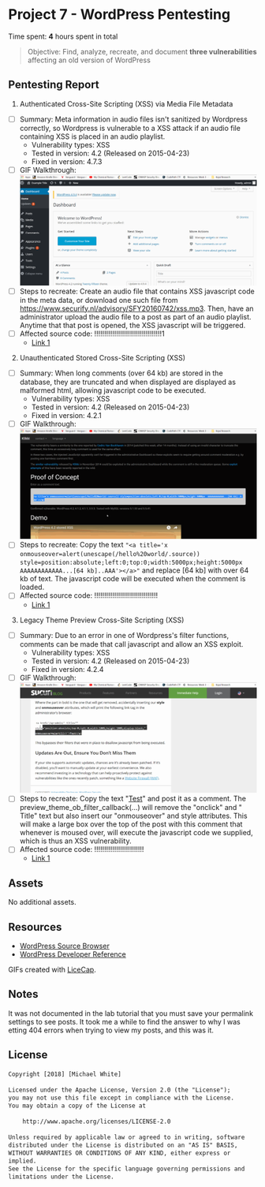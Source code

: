 # Project 7 - WordPress Pentesting

Time spent: **4** hours spent in total

> Objective: Find, analyze, recreate, and document **three vulnerabilities** affecting an old version of WordPress

## Pentesting Report

1. Authenticated Cross-Site Scripting (XSS) via Media File Metadata
  - [ ] Summary: Meta information in audio files isn't sanitized by Wordpress correctly, so Wordpress is vulnerable to a XSS attack if an audio file containing XSS is placed in an audio playlist.
    - Vulnerability types: XSS
    - Tested in version: 4.2 (Released on 2015-04-23)
    - Fixed in version: 4.7.3
  - [ ] GIF Walkthrough: ![](https://github.com/mmw5hy/CodepathWeek7/blob/master/audio_playlist.gif)
  - [ ] Steps to recreate: Create an audio file that contains XSS javascript code in the meta data, or download one such file from https://www.securify.nl/advisory/SFY20160742/xss.mp3. Then, have an administrator upload the audio file to a post as part of an audio playlist. Anytime that that post is opened, the XSS javascript will be triggered.
  - [ ] Affected source code: !!!!!!!!!!!!!!!!!!!!!!!!!!!!!!!!!!1
    - [Link 1](https://github.com/WordPress/WordPress/commit/28f838ca3ee205b6f39cd2bf23eb4e5f52796bd7)
2. Unauthenticated Stored Cross-Site Scripting (XSS)
  - [ ] Summary: When long comments (over 64 kb) are stored in the database, they are truncated and when displayed are displayed as malformed html, allowing javascript code to be executed. 
    - Vulnerability types: XSS
    - Tested in version: 4.2 (Released on 2015-04-23)
    - Fixed in version: 4.2.1
  - [ ] GIF Walkthrough: ![](https://github.com/mmw5hy/CodepathWeek7/blob/master/big_text_xss.gif)
  - [ ] Steps to recreate: Copy the text ```"<a title='x onmouseover=alert(unescape(/hello%20world/.source)) style=position:absolute;left:0;top:0;width:5000px;height:5000px  AAAAAAAAAAAA...[64 kb]..AAA'></a>"``` and replace [64 kb] with over 64 kb of text. The javascript code will be executed when the comment is loaded.
  - [ ] Affected source code: !!!!!!!!!!!!!!!!!!!!!!!!!!!!!!!!
    - [Link 1]()
3. Legacy Theme Preview Cross-Site Scripting (XSS)
  - [ ] Summary: Due to an error in one of Wordpress's filter functions, comments can be made that call javascript and allow an XSS exploit.
    - Vulnerability types: XSS
    - Tested in version: 4.2 (Released on 2015-04-23)
    - Fixed in version: 4.2.4
  - [ ] GIF Walkthrough: ![](https://github.com/mmw5hy/CodepathWeek7/blob/master/comment_xss.gif)
  - [ ] Steps to recreate: Copy the text "<a href='/wp-admin/' title="onclick='" Title='" style="position:absolute;top:0;left:0;width:100%;height:100%;display:block;" onmouseover=alert(1)//'>Test</a>" and post it as a comment. The preview_theme_ob_filter_callback(...) will remove the "onclick" and " Title" text but also insert our "onmouseover" and style attributes. This will make a large box over the top of the post with this comment that whenever is moused over, will execute the javascript code we supplied, which is thus an XSS vulnerability.
  - [ ] Affected source code: !!!!!!!!!!!!!!!!!!!!!!!!!
    - [Link 1](https://core.trac.wordpress.org/browser/tags/version/src/source_file.php)

## Assets

No additional assets.

## Resources

- [WordPress Source Browser](https://core.trac.wordpress.org/browser/)
- [WordPress Developer Reference](https://developer.wordpress.org/reference/)

GIFs created with [LiceCap](http://www.cockos.com/licecap/).

## Notes

It was not documented in the lab tutorial that you must save your permalink settings to see posts. It took me a while to find the answer to why I was etting 404 errors when trying to view my posts, and this was it.

## License

    Copyright [2018] [Michael White]

    Licensed under the Apache License, Version 2.0 (the "License");
    you may not use this file except in compliance with the License.
    You may obtain a copy of the License at

        http://www.apache.org/licenses/LICENSE-2.0

    Unless required by applicable law or agreed to in writing, software
    distributed under the License is distributed on an "AS IS" BASIS,
    WITHOUT WARRANTIES OR CONDITIONS OF ANY KIND, either express or implied.
    See the License for the specific language governing permissions and
    limitations under the License.

